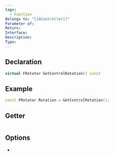 ```yaml
---
tags:
  - Function
Belongs to: "[[AController]]"
Parameter of: 
Return: 
Interface: 
Description: 
Type:
---
```


## Declaration

```cpp
virtual FRotator GetControlRotation() const
```

## Example

```cpp
const FRotator Rotation = GetControlRotation();
```

## Getter

```cpp
```

## Options
- 
